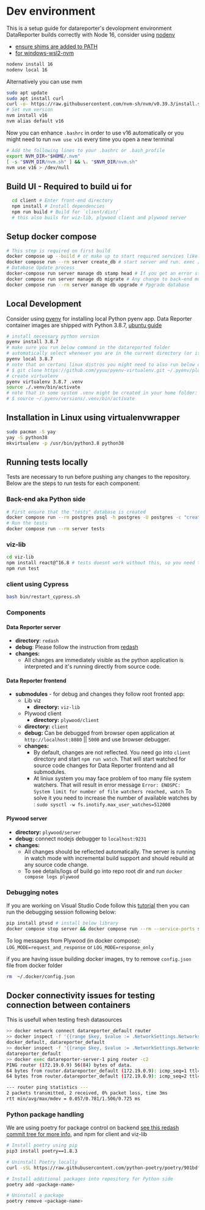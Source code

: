 # Dev environment

This is a setup guide for datareporter's devolopment environment
DataReporter builds correctly with Node 16, consider using [nodenv](https://joshmorel.ca/post/node-virtual-environments-with-nodenv/)

* [ensure shims are added to PATH](https://github.com/nodenv/nodenv#how-it-works)
* [for windows-wsl2-nvm](https://learn.microsoft.com/en-us/windows/dev-environment/javascript/nodejs-on-wsl)

```sh
nodenv install 16
nodenv local 16
```

Alternatively you can use nvm

```sh
sudo apt update
sudo apt install curl
curl -o- https://raw.githubusercontent.com/nvm-sh/nvm/v0.39.3/install.sh | bash
# Set nvm version
nvm install v16
nvm alias default v16
```

Now you can enhance `.bashrc` in order to use v16 automatically or you might need to run `nvm use v16` every time you open a new terminal

```sh
# Add the following lines to your .bashrc or .bash_profile
export NVM_DIR="$HOME/.nvm"
[ -s "$NVM_DIR/nvm.sh" ] && \. "$NVM_DIR/nvm.sh"
nvm use v16 > /dev/null
```

## Build UI - Required to build ui for

```sh
  cd client # Enter front-end directory
  npm install # Install dependencies
  npm run build # Build for `client/dist/`
  # this also buils for wiz-lib, plywood client and plywood server
```

## Setup docker compose

```sh
# This step is required on first build
docker compose up --build # or make up to start required services like postgres app server
docker compose run --rm server create_db # start server and run. exec /app/manage.py database create_tables. 
# Database Update process
docker-compose run server manage db stamp head # If you get an error stating that target database is not up to date, you can run this command
docker compose run server manage db migrate # Any change to back-end models requires to create a migration
docker compose run --rm server manage db upgrade # Ppgrade database
```

## Local Development

Consider using [pyenv](https://github.com/pyenv/pyenv#installation) for installing local Python pyenv app. Data Reporter container images are shipped with Python 3.8.7, [ubuntu guide](https://www.dedicatedcore.com/blog/install-pyenv-ubuntu/)

```sh
# install necessary python version
pyenv install 3.8.7
# make sure you run below command in the datareported folder
# automatically select whenever you are in the current directory (or its subdirectories)
pyenv local 3.8.7
# note that on certani linux distros you might need to also run below command
# $ git clone https://github.com/yyuu/pyenv-virtualenv.git ~/.pyenv/plugins/pyenv-virtualenv
# create virtualenv
pyenv virtualenv 3.8.7 .venv
source ./.venv/bin/activate
# note that in some system .venv might be created in your home folder: /.pyenv/versions/.venv
# $ source ~/.pyenv/versions/.venv/bin/activate
```

## Installation in Linux using virtualenvwrapper

```sh
sudo pacman -S yay
yay -S python38
mkvirtualenv -p /usr/bin/python3.8 python38
```

## Running tests locally

Tests are necessary to run before pushing any changes to the repository. Below are the steps to run tests for each component:

### Back-end aka Python side

```sh
# First ensure that the "tests" database is created
docker compose run --rm postgres psql -h postgres -U postgres -c "create database tests"
# Run the tests
docker compose run --rm server tests
```

### viz-lib

```sh
cd viz-lib 
npm install react@^16.8 # tests doesnt work without this, so you need to clean package.json afterward
npm run test
```

### client using Cypress

```sh
bash bin/restart_cypress.sh
```

### Components

#### Data Reporter server

* **directory**: `redash`
* **debug**: Please follow the instruction from [redash](https://redash.io/help/open-source/dev-guide/debugging)
* **changes:**
  * All changes are immediately visible as the python application is interpreted and it's running directly from source code.

#### Data Reporter frontend

* **submodules** - for debug and changes they follow root fronted app:
  * Lib viz
    * **directory:** `viz-lib`
  * Plywood client
    * **directory:** `plywood/client`
  * **directory:** `client`
  * **debug:** Can be debugged from browser open application at `http://localhost:8080` || `5000` and use browser debugger.
  * **changes:**
    * By default, changes are not reflected. You need go into `client` directory and start `npm run watch`.
    That will start watched for source code changes for Data Reporter frontend and all submodules.
    * At liniux system you may face problem of too many file system watchers. That will result in error message
    `Error: ENOSPC: System limit for number of file watchers reached, watch`
    To solve it you need to increase the number of available watches by :
    `sudo sysctl -w fs.inotify.max_user_watches=512000`

#### Plywood server

* **directory:** `plywood/server`
* **debug:** connect nodejs debugger to `localhost:9231`
* **changes:**
  * All changes should be reflected automatically. The server is running in watch mode with incremental build support
    and should rebuild at any source code change.
  * To see details/logs of build go into repo root dir and run `docker compose logs plywood`

### Debugging notes

If you are working on Visual Studio Code follow this [tutorial](https://redash.io/help/open-source/dev-guide/debugging) then you can run the debugging session following below:

```sh
pip install ptvsd # install below library
docker compose stop server && docker compose run --rm --service-ports server debug && docker compose start server # start debugging session
```

To log messages from Plywood (in docker compose): `LOG_MODE=request_and_response` or `LOG_MODE=response_only`

if you are having issue building docker images, try to remove `config.json` file from docker folder

```bash
rm  ~/.docker/config.json
```

## Docker connectivity issues for testing connection between containers

This is usefull when testing fresh datasources

```bash
>> docker network connect datareporter_default router
>> docker inspect -f '{{range $key, $value := .NetworkSettings.Networks}}{{$key}} {{end}}' router
docker_default, datareporter_default
>> docker inspect -f '{{range $key, $value := .NetworkSettings.Networks}}{{$key}} {{end}}' datareporter-server-1
datareporter_default
>> docker exec datareporter-server-1 ping router -c2
PING router (172.19.0.9) 56(84) bytes of data.
64 bytes from router.datareporter_default (172.19.0.9): icmp_seq=1 ttl=64 time=1.51 ms
64 bytes from router.datareporter_default (172.19.0.9): icmp_seq=2 ttl=64 time=0.057 ms

--- router ping statistics ---
2 packets transmitted, 2 received, 0% packet loss, time 3ms
rtt min/avg/max/mdev = 0.057/0.781/1.506/0.725 ms
```

### Python package handling

We are using poetry for package control on backend [see this redash commit tree for more info](https://github.com/getredash/redash/blob/c97afeb327d8d54e7219ac439cc93d0f234763e5), and npm for client and viz-lib

```sh
# Install poetry using pip
pip3 install poetry==1.8.3

# Uninstall Poetry locally
curl -sSL https://raw.githubusercontent.com/python-poetry/poetry/901bdf0491005f1b3db41947d0d938da6838ecb9/get-poetry.py | python3 - --uninstall

# Install additional packages into repository for Python side
poetry add <package-name>

# Uninstall a package
poetry remove <package-name>
```
